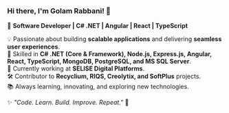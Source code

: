 ### Hi there, I'm Golam Rabbani! 👋  
🚀 **Software Developer | C# .NET | Angular | React | TypeScript**  

💡 Passionate about building **scalable applications** and delivering **seamless user experiences**.  
🔹 Skilled in **C# .NET (Core & Framework), Node.js, Express.js, Angular, React, TypeScript, MongoDB, PostgreSQL, and MS SQL Server**.  
💼 Currently working at **SELISE Digital Platforms**.  
🛠 Contributor to **Recyclium, RIQS, Creolytix, and SoftPlus** projects.  
📚 Always learning, innovating, and exploring new technologies. 

✨ *"Code. Learn. Build. Improve. Repeat."* 🚀 
